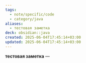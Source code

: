 ```yaml
---
tags:
  - note/specific/code
  - category/java
aliases:
  - тестовая заметка
deck: obsidian::java
created: 2025-06-04T17:45:14+03:00
updated: 2025-06-04T17:45:14+03:00
---
```


**тестовая заметка**
—

